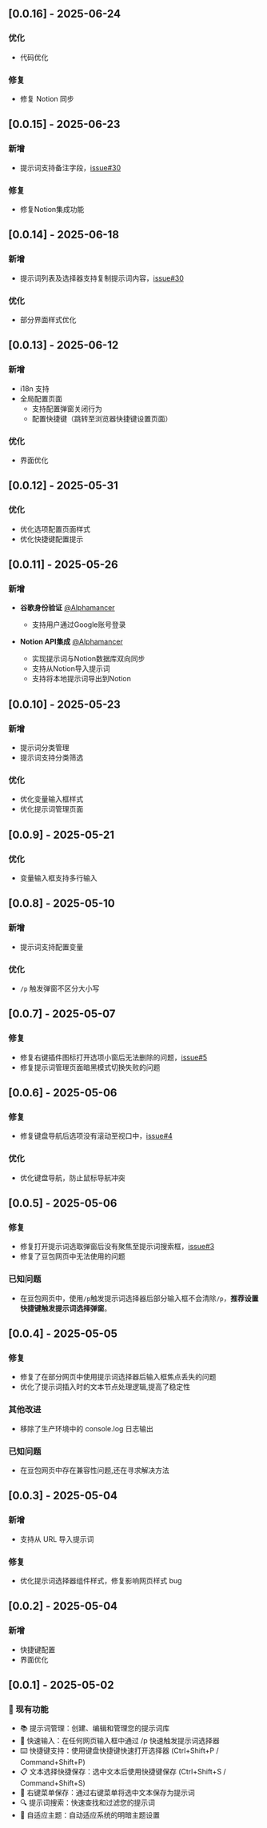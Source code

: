 ## [0.0.16] - 2025-06-24

### 优化
- 代码优化

### 修复
- 修复 Notion 同步

## [0.0.15] - 2025-06-23

### 新增
- 提示词支持备注字段，[issue#30](https://github.com/wenyuanw/quick-prompt/issues/30)

### 修复
- 修复Notion集成功能

## [0.0.14] - 2025-06-18

### 新增
- 提示词列表及选择器支持复制提示词内容，[issue#30](https://github.com/wenyuanw/quick-prompt/issues/30)

### 优化
- 部分界面样式优化

## [0.0.13] - 2025-06-12

### 新增
- i18n 支持
- 全局配置页面
  - 支持配置弹窗关闭行为
  - 配置快捷键（跳转至浏览器快捷键设置页面）

### 优化
- 界面优化

## [0.0.12] - 2025-05-31

### 优化
- 优化选项配置页面样式
- 优化快捷键配置提示

## [0.0.11] - 2025-05-26

### 新增
- **谷歌身份验证** [@Alphamancer](https://github.com/Alphamancer)
   - 支持用户通过Google账号登录

- **Notion API集成** [@Alphamancer](https://github.com/Alphamancer)
   - 实现提示词与Notion数据库双向同步
   - 支持从Notion导入提示词
   - 支持将本地提示词导出到Notion

## [0.0.10] - 2025-05-23

### 新增
- 提示词分类管理
- 提示词支持分类筛选

### 优化
- 优化变量输入框样式
- 优化提示词管理页面

## [0.0.9] - 2025-05-21

### 优化
- 变量输入框支持多行输入

## [0.0.8] - 2025-05-10

### 新增
- 提示词支持配置变量

### 优化
- `/p` 触发弹窗不区分大小写

## [0.0.7] - 2025-05-07

### 修复
- 修复右键插件图标打开选项小窗后无法删除的问题，[issue#5](https://github.com/wenyuanw/quick-prompt/issues/5)
- 修复提示词管理页面暗黑模式切换失败的问题


## [0.0.6] - 2025-05-06

### 修复
- 修复键盘导航后选项没有滚动至视口中，[issue#4](https://github.com/wenyuanw/quick-prompt/issues/4)

### 优化
- 优化键盘导航，防止鼠标导航冲突

## [0.0.5] - 2025-05-06

### 修复
- 修复打开提示词选取弹窗后没有聚焦至提示词搜索框，[issue#3](https://github.com/wenyuanw/quick-prompt/issues/3)
- 修复了豆包网页中无法使用的问题

### 已知问题
- 在豆包网页中，使用`/p`触发提示词选择器后部分输入框不会清除`/p`，**推荐设置快捷键触发提示词选择弹窗**。

## [0.0.4] - 2025-05-05

### 修复
- 修复了在部分网页中使用提示词选择器后输入框焦点丢失的问题
- 优化了提示词插入时的文本节点处理逻辑,提高了稳定性

### 其他改进
- 移除了生产环境中的 console.log 日志输出

### 已知问题
- 在豆包网页中存在兼容性问题,还在寻求解决方法 

## [0.0.3] - 2025-05-04

### 新增
- 支持从 URL 导入提示词

### 修复
- 优化提示词选择器组件样式，修复影响网页样式 bug

## [0.0.2] - 2025-05-04

### 新增
- 快捷键配置
- 界面优化

## [0.0.1] - 2025-05-02

### 🔄 现有功能

- 📚 提示词管理：创建、编辑和管理您的提示词库
- 🚀 快速输入：在任何网页输入框中通过 /p 快速触发提示词选择器
- ⌨️ 快捷键支持：使用键盘快捷键快速打开选择器 (Ctrl+Shift+P / Command+Shift+P)
- 📋 文本选择快捷保存：选中文本后使用快捷键保存 (Ctrl+Shift+S / Command+Shift+S)
- 📑 右键菜单保存：通过右键菜单将选中文本保存为提示词
- 🔍 提示词搜索：快速查找和过滤您的提示词
- 🌙 自适应主题：自动适应系统的明暗主题设置